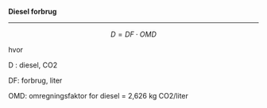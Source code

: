 **Diesel forbrug**
_____________________________

$$ D = DF \cdot OMD$$

hvor 

D : diesel, CO2

DF: forbrug, liter 

OMD: omregningsfaktor for diesel = 2,626 kg CO2/liter
